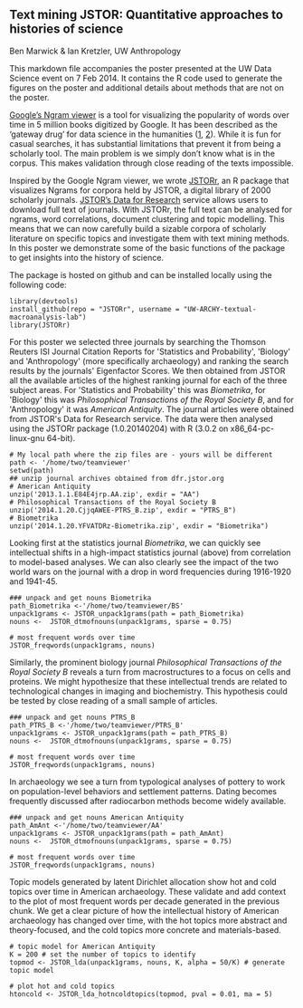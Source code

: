 Text mining JSTOR: Quantitative approaches to histories of science
---
Ben Marwick & Ian Kretzler, UW Anthropology

This markdown file accompanies the poster presented at the UW Data Science event on 7 Feb 2014. It contains the R code used to generate the figures on the poster and additional details about methods that are not on the poster. 

[Google’s Ngram viewer](https://books.google.com/ngrams) is a tool for visualizing the popularity of words over time in 5 million books digitized by Google. It has been described as the ‘gateway drug’  for data science in the humanities ([1](http://mainedh.org/2013/09/09/google-ngrams-the-gateway-drug-to-digital-humanities/), [2](http://www.dancohen.org/2010/12/19/initial-thoughts-on-the-google-books-ngram-viewer-and-datasets/)). While it is fun for casual searches, it has substantial limitations that prevent it from being a scholarly tool. The main problem is we simply don’t know what is in the corpus. This makes validation through close reading of the texts impossible.

Inspired by the Google Ngram viewer, we wrote [JSTORr](https://github.com/UW-ARCHY-textual-macroanalysis-lab/JSTORr), an R package that visualizes Ngrams for corpora held by JSTOR, a digital library of 2000 scholarly journals. [JSTOR’s Data for Research](http://about.jstor.org/service/data-for-research) service allows users to download full text of journals. With JSTORr, the full text can be analysed for ngrams, word correlations, document clustering and topic modelling. This means that we can now carefully build a sizable corpora of scholarly literature on specific topics and investigate them with text mining methods. In this poster we demonstrate some of the basic functions of the package to get insights into the history of science. 

The package is hosted on github and can be installed locally using the following code:

```{r load-libraries}
library(devtools)
install_github(repo = "JSTORr", username = "UW-ARCHY-textual-macroanalysis-lab")
library(JSTORr)
```

For this poster we selected three journals by searching the Thomson Reuters ISI Journal Citation Reports for 'Statistics and Probability', 'Biology' and 'Anthropology' (more specifically archaeology) and ranking the search results by the journals' Eigenfactor Scores. We then obtained from JSTOR all the available articles of the highest ranking journal for each of the three subject areas. For 'Statistics and Probability' this was _Biometrika_, for 'Biology' this was _Philosophical Transactions of the Royal Society B_, and for 'Anthropology' it was _American Antiquity_. The journal articles were obtained from JSTOR's Data for Research service. The data were then analysed using the JSTORr package (1.0.20140204) with R (3.0.2 on x86_64-pc-linux-gnu 64-bit). 

```{r unzip-data}
# My local path where the zip files are - yours will be different
path <- '/home/two/teamviewer'
setwd(path)
## unzip journal archives obtained from dfr.jstor.org
# American Antiquity
unzip('2013.1.1.E84E4jrp.AA.zip', exdir = "AA") 
# Philosophical Transactions of the Royal Society B
unzip('2014.1.20.CjjqAWEE-PTRS_B.zip', exdir = "PTRS_B")
# Biometrika
unzip('2014.1.20.YFVATDRz-Biometrika.zip', exdir = "Biometrika")
```

Looking first at the statistics journal _Biometrika_, we can quickly see intellectual shifts in a high-impact statistics journal (above) from correlation to model-based analyses. We can also clearly see the impact of the two world wars on the journal with a drop in word frequencies during 1916-1920 and 1941-45. 

```{r Biometrika}
### unpack and get nouns Biometrika
path_Biometrika <-'/home/two/teamviewer/BS'
unpack1grams <- JSTOR_unpack1grams(path = path_Biometrika)
nouns <-  JSTOR_dtmofnouns(unpack1grams, sparse = 0.75)

# most frequent words over time
JSTOR_freqwords(unpack1grams, nouns)
```

Similarly, the prominent biology journal _Philosophical Transactions of the Royal Society B_ reveals a turn from macrostructures to a focus on cells and proteins. We might hypothesize that these intellectual trends are related to technological changes in imaging and biochemistry. This hypothesis could be tested by close reading of a small sample of articles.

```{r PTRS_B}
### unpack and get nouns PTRS_B
path_PTRS_B <-'/home/two/teamviewer/PTRS_B'
unpack1grams <- JSTOR_unpack1grams(path = path_PTRS_B)
nouns <-  JSTOR_dtmofnouns(unpack1grams, sparse = 0.75)

# most frequent words over time
JSTOR_freqwords(unpack1grams, nouns)
```

In archaeology we see a turn from typological analyses of pottery to work on population-level behaviors and settlement patterns. Dating becomes frequently discussed after radiocarbon methods become widely available. 

```{r AA}
### unpack and get nouns American Antiquity
path_AmAnt <-'/home/two/teamviewer/AA'
unpack1grams <- JSTOR_unpack1grams(path = path_AmAnt)
nouns <-  JSTOR_dtmofnouns(unpack1grams, sparse = 0.75)

# most frequent words over time
JSTOR_freqwords(unpack1grams, nouns)
```

Topic models generated by latent Dirichlet allocation show hot and cold topics over time in American archaeology. These validate and add context to the plot of most frequent words per decade generated in the previous chunk. We get a clear picture of how the intellectual history of American archaeology has changed over time, with the hot topics more abstract and theory-focused, and the cold topics more concrete and materials-based. 

```{r AA-topic-model}
# topic model for American Antiquity
K = 200 # set the number of topics to identify
topmod <- JSTOR_lda(unpack1grams, nouns, K, alpha = 50/K) # generate topic model

# plot hot and cold topics
htoncold <- JSTOR_lda_hotncoldtopics(topmod, pval = 0.01, ma = 5)
```

```{r AA-ngram-over-time}




